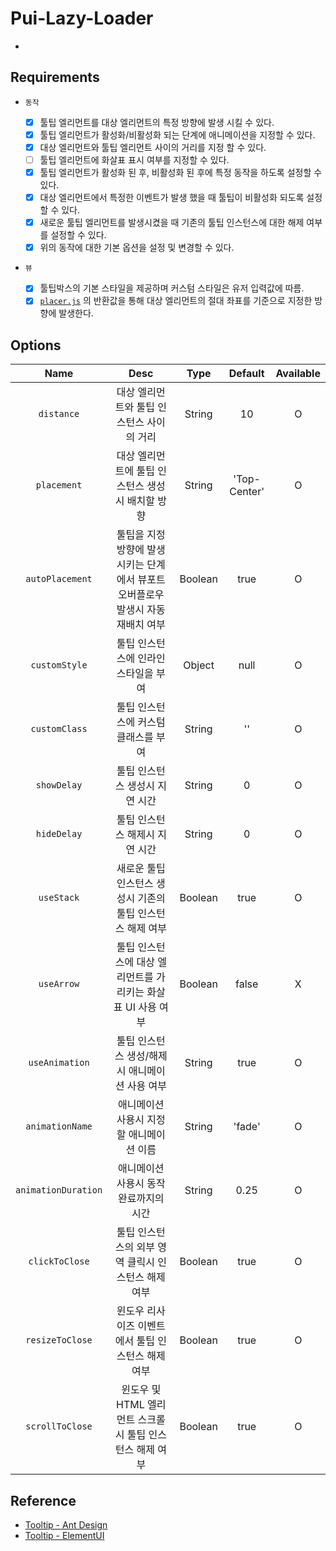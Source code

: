  # Pui-Lazy-Loader

- 

## Requirements

- `동작`

    - [x] 툴팁 엘리먼트를 대상 엘리먼트의 특정 방향에 발생 시킬 수 있다.
    - [x] 툴팁 엘리먼트가 활성화/비활성화 되는 단계에 애니메이션을 지정할 수 있다.
    - [x] 대상 엘리먼트와 툴팁 엘리먼트 사이의 거리를 지정 할 수 있다.
    - [ ] 툴팁 엘리먼트에 화살표 표시 여부를 지정할 수 있다.
    - [x] 툴팁 엘리먼트가 활성화 된 후, 비활성화 된 후에 특정 동작을 하도록 설정할 수 있다.
    - [x] 대상 엘리먼트에서 특정한 이벤트가 발생 했을 때 툴팁이 비활성화 되도록 설정할 수 있다.
    - [x] 새로운 툴팁 엘리먼트를 발생시켰을 때 기존의 툴팁 인스턴스에 대한 해제 여부를 설정할 수 있다.
    - [x] 위의 동작에 대한 기본 옵션을 설정 및 변경할 수 있다.
    
- `뷰`

    - [x] 툴팁박스의 기본 스타일을 제공하며 커스텀 스타일은 유저 입력값에 따름.
    - [x] [`placer.js`](../$common/placer) 의 반환값을 통해 대상 엘리먼트의 절대 좌표를 기준으로 지정한 방향에 발생한다.

## Options

|Name|Desc|Type|Default|Available
|:---:|:---:|:---:|:---:|:---:|
|`distance`|대상 엘리먼트와 툴팁 인스턴스 사이의 거리|String|10|O|
|`placement`|대상 엘리먼트에 툴팁 인스턴스 생성시 배치할 방향|String|'Top-Center'|O|
|`autoPlacement`|툴팁을 지정방향에 발생시키는 단계에서 뷰포트 오버플로우 발생시 자동 재배치 여부|Boolean|true|O|
|`customStyle`|툴팁 인스턴스에 인라인 스타일을 부여|Object|null|O|
|`customClass`|툴팁 인스턴스에 커스텀 클래스를 부여|String|''|O|
|`showDelay`|툴팁 인스턴스 생성시 지연 시간|String|0|O|
|`hideDelay`|툴팁 인스턴스 해제시 지연 시간|String|0|O|
|`useStack`|새로운 툴팁 인스턴스 생성시 기존의 툴팁 인스턴스 해제 여부|Boolean|true|O|
|`useArrow`|툴팁 인스턴스에 대상 엘리먼트를 가리키는 화살표 UI 사용 여부|Boolean|false|X|
|`useAnimation`|툴팁 인스턴스 생성/해제시 애니메이션 사용 여부|String|true|O|
|`animationName`|애니메이션 사용시 지정할 애니메이션 이름|String|'fade'|O|
|`animationDuration`|애니메이션 사용시 동작 완료까지의 시간|String|0.25|O|
|`clickToClose`|툴팁 인스턴스의 외부 영역 클릭시 인스턴스 해제 여부|Boolean|true|O|
|`resizeToClose`|윈도우 리사이즈 이벤트에서 툴팁 인스턴스 해제 여부|Boolean|true|O|
|`scrollToClose`|윈도우 및 HTML 엘리먼트 스크롤시 툴팁 인스턴스 해제 여부|Boolean|true|O|

## Reference

- [Tooltip - Ant Design](https://ant.design/components/tooltip/)
- [Tooltip - ElementUI](https://element.eleme.io/#/en-US/component/tooltip)

